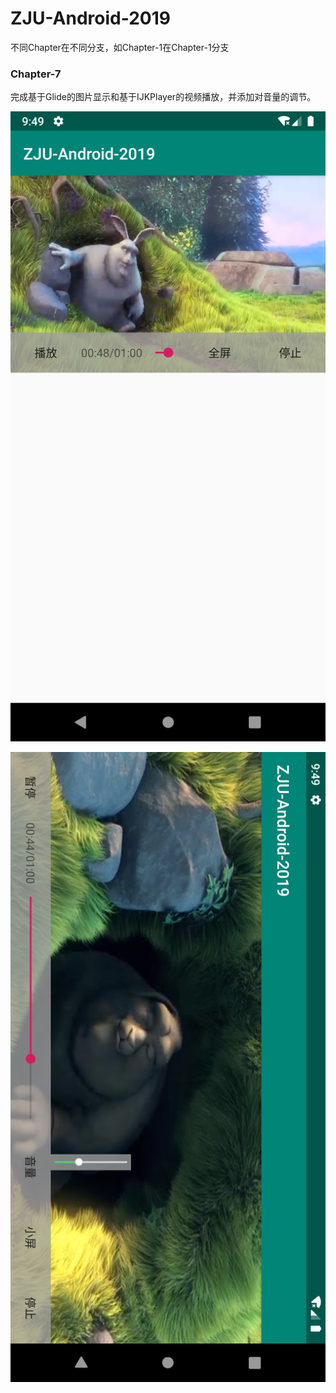 # ZJU-Android-2019

不同Chapter在不同分支，如Chapter-1在Chapter-1分支

### Chapter-7

完成基于Glide的图片显示和基于IJKPlayer的视频播放，并添加对音量的调节。

![截图1](Screenshot_0.png)

![截图2](Screenshot_1.png)